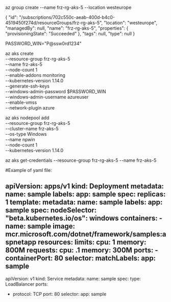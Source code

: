 az group create --name frz-rg-aks-5 --location westeurope

{
  "id": "/subscriptions/702c550c-aeab-400d-b4c0-4519450f274d/resourceGroups/frz-rg-aks-5",
  "location": "westeurope",
  "managedBy": null,
  "name": "frz-rg-aks-5",
  "properties": {
    "provisioningState": "Succeeded"
  },
  "tags": null,
  "type": null
}

PASSWORD_WIN="P@ssw0rd1234"

az aks create \
    --resource-group frz-rg-aks-5 \
    --name frz-aks-5 \
    --node-count 1 \
    --enable-addons monitoring \
    --kubernetes-version 1.14.0 \
    --generate-ssh-keys \
    --windows-admin-password $PASSWORD_WIN \
    --windows-admin-username azureuser \
    --enable-vmss \
    --network-plugin azure
    
    
az aks nodepool add \
    --resource-group frz-rg-aks-5 \
    --cluster-name frz-aks-5 \
    --os-type Windows \
    --name npwin \
    --node-count 1 \
    --kubernetes-version 1.14.0    



az aks get-credentials --resource-group frz-rg-aks-5 --name frz-aks-5




#Example of yaml file:



apiVersion: apps/v1
kind: Deployment
metadata:
  name: sample
  labels:
    app: sample
spec:
  replicas: 1
  template:
    metadata:
      name: sample
      labels:
        app: sample
    spec:
      nodeSelector:
        "beta.kubernetes.io/os": windows
      containers:
      - name: sample
        image: mcr.microsoft.com/dotnet/framework/samples:aspnetapp
        resources:
          limits:
            cpu: 1
            memory: 800M
          requests:
            cpu: .1
            memory: 300M
        ports:
          - containerPort: 80
  selector:
    matchLabels:
      app: sample
---
apiVersion: v1
kind: Service
metadata:
  name: sample
spec:
  type: LoadBalancer
  ports:
  - protocol: TCP
    port: 80
  selector:
    app: sample




